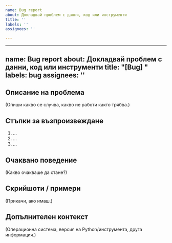 ```yaml
---
name: Bug report
about: Докладвай проблем с данни, код или инструменти
title: ''
labels: ''
assignees: ''

---
```


---
name: Bug report
about: Докладвай проблем с данни, код или инструменти
title: "[Bug] "
labels: bug
assignees: ''
---

## Описание на проблема
(Опиши какво се случва, какво не работи както трябва.)

## Стъпки за възпроизвеждане
1. …
2. …
3. …

## Очаквано поведение
(Какво очакваше да стане?)

## Скрийшоти / примери
(Прикачи, ако имаш.)

## Допълнителен контекст
(Операционна система, версия на Python/инструмента, друга информация.)
